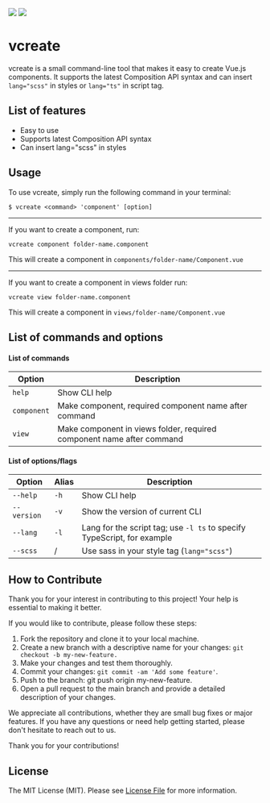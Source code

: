 ![](https://badgen.net/badge/Version/0.0.2/f2a) ![](https://badgen.net/badge/Open-Source/FREE/red)
# vcreate
vcreate is a small command-line tool that makes it easy to create Vue.js components. It supports the latest Composition API syntax and can insert `lang="scss"` in styles or `lang="ts"` in script tag.

## List of features
- Easy to use
- Supports latest Composition API syntax
- Can insert lang="scss" in styles

## Usage

To use vcreate, simply run the following command in your terminal:
```
$ vcreate <command> 'component' [option]
```
---
If you want to create a component, run:
```
vcreate component folder-name.component
```
This will create a component in `components/folder-name/Component.vue`

---
If you want to create a component in views folder run:
```
vcreate view folder-name.component
```
This will create a component in `views/folder-name/Component.vue`


## List of commands and options

#### List of commands
| Option     | Description                                                           |
| ---------- | --------------------------------------------------------------------- |
| `help`     | Show CLI help                                                         |
| `component`| Make component, required component name after command                 |
| `view`     | Make component in views folder, required component name after command |

#### List of options/flags
| Option     | Alias  | Description                                                             |
| ---------- | ------ | ----------------------------------------------------------------------- |
| `--help`   | `-h`   | Show CLI help                                                           |
| `--version`| `-v`   | Show the version of current CLI                                         |
| `--lang`   | `-l`   | Lang for the script tag; use `-l ts` to specify TypeScript, for example |
| `--scss`   |   /    | Use sass in your style tag (`lang="scss"`)                              |


## How to Contribute
Thank you for your interest in contributing to this project! Your help is essential to making it better.

If you would like to contribute, please follow these steps:

1. Fork the repository and clone it to your local machine.
2. Create a new branch with a descriptive name for your changes: `git checkout -b my-new-feature.`
3. Make your changes and test them thoroughly.
4. Commit your changes: `git commit -am 'Add some feature'`.
5. Push to the branch: git push origin my-new-feature.
6. Open a pull request to the main branch and provide a detailed description of your changes.

We appreciate all contributions, whether they are small bug fixes or major features. If you have any questions or need help getting started, please don't hesitate to reach out to us.

Thank you for your contributions!

## License
The MIT License (MIT). Please see [License File](LICENSE.md) for more information.